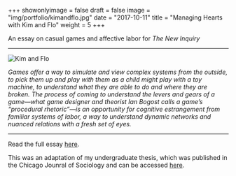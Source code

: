 +++
showonlyimage = false
draft = false
image = "img/portfolio/kimandflo.jpg"
date = "2017-10-11"
title = "Managing Hearts with Kim and Flo"
weight = 5
+++

An essay on casual games and affective labor for <i>The New Inquiry</i>

<!--more-->

***

![Kim and Flo](/img/portfolio/kimandflo.jpg)

*Games offer a way to simulate and view complex systems from the outside, to pick them up and play with them as a child might play with a toy machine, to understand what they are able to do and where they are broken. The process of coming to understand the levers and gears of a game—what game designer and theorist Ian Bogost calls a game’s “procedural rhetoric”—is an opportunity for cognitive estrangement from familiar systems of labor, a way to understand dynamic networks and nuanced relations with a fresh set of eyes.*

***

Read the full essay [here](https://thenewinquiry.com/managing-hearts-with-kim-and-flo/). 

This was an adaptation of my undergraduate thesis, which was published in the Chicago Jounral of Sociology and can be accessed [here](/img/portfolio/kimandflo2.pdf).